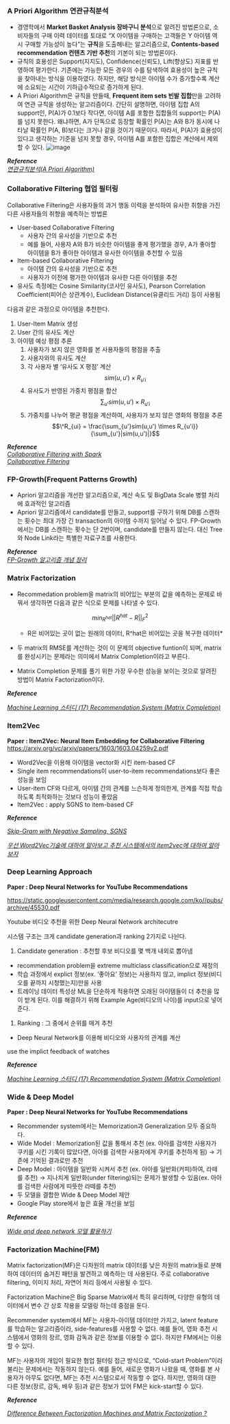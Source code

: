 ### A Priori Algorithm 연관규칙분석

- 경영학에서 **Market Basket Analysis 장바구니 분석**으로 알려진 방법론으로, 소비자들의 구매 이력 데이터를 토대로 “X 아이템을 구매하는 고객들은 Y 아이템 역시 구매할 가능성이 높다”는 **규칙**을 도출해내는 알고리즘으로, **Contents-based recommendation 컨텐츠 기반 추천**의 기본이 되는 방법론이다.
- 규칙의 효용성은 Support(지지도), Confidence(신뢰도), Lift(향상도) 지표를 반영하여 평가한다. 기존에는 가능한 모든 경우의 수를 탐색하여 효용성이 높은 규칙을 찾아내는 방식을 이용하였다. 하지만, 해당 방식은 아이템 수가 증가할수록 계산에 소요되는 시간이 기하급수적으로 증가하게 된다.  
- A Priori Algorithm은 규칙을 만들때, **Frequent item sets 빈발 집합**만을 고려하여 연관 규칙을 생성하는 알고리즘이다. 간단히 설명하면, 아이템 집합 A의 support인, P(A)가 0.1보다 작다면, 아이템 A를 포함한 집합들의 support는 P(A)를 넘지 못한다. 왜냐하면, A가 단독으로 등장할 확률인 P(A)는 A와 B가 동시에 나타날 확률인 P(A, B)보다는 크거나 같을 것이기 때문이다. 따라서, P(A)가 효용성이 있다고 생각하는 기준을 넘지 못할 경우, 아이템 A를 포함한 집합은 계산에서 제외할 수 있다.
![image](https://github.com/All4Nothing/recommendation-system/assets/81239098/bad76387-19ad-424f-8ee4-ea045251fce4)

***Reference***  
*[연관규칙분석(A Priori Algorithm)](https://ratsgo.github.io/machine%20learning/2017/04/08/apriori/)*

### Collaborative Filtering 협업 필터링

Collaborative Filtering은 사용자들의 과거 행동 이력을 분석하여 유사한 취향을 가진 다른 사용자들의 취향을 예측하는 방법론

- User-based Collaborative Filtering
    - 사용자 간의 유사성을 기반으로 추천
    - 예를 들어, 사용자 A와 B가 비슷한 아이템을 좋게 평가했을 경우, A가 좋아할 아이템을 B가 좋아한 아이템과 유사한 아이템을 추천할 수 있음
- Item-based Collaborative Filtering
    - 아이템 간의 유사성을 기반으로 추천
    - 사용자가 이전에 평가한 아이템과 유사한 다른 아이템을 추천
- 유사도 측정에는 Cosine Similarity(코사인 유사도), Pearson Correlation Coefficient(피어슨 상관계수), Euclidean Distance(유클리드 거리) 등이 사용됨

다음과 같은 과정으로 아이템을 추천한다.
1. User-Item Matrix 생성
2. User 간의 유사도 계산
3. 아이템 예상 평점 추론
    1. 사용자가 보지 않은 영화를 본 사용자들의 평점을 추출
    2. 사용자와의 유사도 계산
    3. 각 사용자 별 ‘유사도 X 평점’ 계산
      $$sim(u,u') \times R_{u'i}$$
    4. 유사도가 반영된 가중치 평점을 합산
      $$\sum_{u'}sim(u,u') \times R_{u'i}$$
    5. 가중치를 나누어 평균 평점을 계산하여, 사용자가 보지 않은 영화의 평점을 추론
      $$\^R_{ui} = \frac{\sum_{u'}sim(u,u') \times R_{u'i}}{\sum_{u'}|sim(u,u')|}$$

***Reference***  
*[Collaborative Filtering with Spark](https://www.slideshare.net/MrChrisJohnson/collaborative-filtering-with-spark)*  
*[Collaborative Filtering](https://medium.com/@toprak.mhmt/collaborative-filtering-3ceb89080ade)*  

### FP-Growth(Frequent Patterns Growth)  
- Apriori 알고리즘을 개선한 알고리즘으로, 계산 속도 및 BigData Scale 병렬 처리에 효과적인 알고리즘
- Apriori 알고리즘에서 candidate를 만들고, support를 구하기 위해 DB를 스캔하는 횟수는 최대 가장 긴 transaction의 아이템 수까지 일어날 수 있다. FP-Growth에서는 DB를 스캔하는 횟수는 단 2번이며, candidate를 만들지 않는다. 대신 Tree와 Node Link라는 특별한 자료구조를 사용한다.

***Reference***  
*[FP-Growth 알고리즘 개념 정리](http://blog.naver.com/PostView.nhn?blogId=sindong14&logNo=220661064114&parentCategoryNo=&categoryNo=48&viewDate=&isShowPopularPosts=true&from=search)*

### Matrix Factorization

- Recommedation problem을 matrix의 비어있는 부분의 값을 예측하는 문제로 바꿔서 생각하면 다음과 같은 식으로 문제를 나타낼 수 있다.
    
    $$min_{R^{hat}}||R^{hat}-R||^2_F$$
    
    - R은 비어있는 곳이 없는 원래의 데이터, R^hat은 비어있는 곳을 복구한 데이터*
    
- 두 matrix의 RMSE를 계산하는 것이 이 문제의 objective funtion이 되며, matrix를 완성시키는 문제라는 의미에서 Matrix Completion이라고 부른다.
- Matrix Completion 문제를 풀기 위한 가장 우수한 성능을 보이는 것으로 알려진 방법이 Matrix Factorization이다.

***Reference***

*[Machine Learning 스터디 (17) Recommendation System (Matrix Completion)](http://sanghyukchun.github.io/73/)*  

### Item2Vec

**Paper : Item2Vec: Neural Item Embedding for Collaborative Filtering**  https://arxiv.org/vc/arxiv/papers/1603/1603.04259v2.pdf

- Word2Vec을 이용해 아이템을 vector화 시킨 item-based CF
- Single item recommendations이 user-to-item recommendations보다 좋은 성능을 보임
- User-item CF와 다르게, 아이템 간의 관계를 느슨하게 정의한게, 관계를 직접 학습하도록 최적화하는 것보다 성능이 좋았음
- Item2Vec : apply SGNS to item-based CF

***Reference***

*[Skip-Gram with Negative Sampling, SGNS](https://wikidocs.net/69141)*

*[우선 Word2Vec기술에 대하여 알아보고 추천 시스템에서의 item2vec에 대하여 알아보자](https://brunch.co.kr/@goodvc78/16)*

### Deep Learning Approach

**Paper : Deep Neural Networks for YouTube Recommendations** 

https://static.googleusercontent.com/media/research.google.com/ko//pubs/archive/45530.pdf

Youtube 비디오 추천을 위한 Deep Neural Network architecutre

시스템 구조는 크게 candidate generation과 ranking 2가지로 나뉜다.

1. Candidate generation : 추천할 후보 비디오를 몇 백개 내외로 뽑아냄
- recommendation problem을 extreme multiclass classification으로 재정의
- 학습 과정에서 explict 정보(ex. ’좋아요’ 정보)는 사용하지 않고, implict 정보(비디오를 끝까지 시청했는지)만을 사용
- 트레이닝 데이터 특성상 ML을 단순하게 적용하면 오래된 아이템들이 더 추천을 많이 받게 된다. 이를 해결하기 위해 Example Age(비디오의 나이)를 input으로 넣어준다.
1. Ranking : 그 중에서 순위를 매겨 추천
- Deep Neural Network를 이용해 비디오와 사용자의 관계를 계산

use the implict feedback of watches

***Reference***

*[Machine Learning 스터디 (17) Recommendation System (Matrix Completion)](http://keunwoochoi.blogspot.com/2016/09/deep-neural-networks-for-youtube.html)*

### Wide & Deep Model

**Paper : Deep Neural Networks for YouTube Recommendations** 

- Recommender system에서는 Memorization과 Generalization 모두 중요하다.
- Wide Model : Memorization된 값을 통해서 추천 (ex. 아아를 검색한 사용자가 쿠키를 시킨 기록이 많았다면, 아아를 검색한 사용자에게 쿠키를 추천하게 됨) → 기존에 기억된 결과로만 추천
- Deep Model : 아이템을 일반화 시켜서 추천 (ex. 아아를 일반화(커피)하여, 라떼를 추천) → 지나치게 일반화(under filtering)되는 문제가 발생할 수 있음(ex. 아아를 검색한 사람에게 따뜻한 라떼를 추천)
- 두 모델을 결합한 Wide & Deep Model 제안
- Google Play store에서 높은 효율 개선을 보임

***Reference***

*[Wide and deep network 모델 활용하기](https://bcho.tistory.com/1187)*

### Factorization Machine(FM)

Matrix factorization(MF)은 다차원의 matrix 데이터를 낮은 차원의 matrix들로 분해하여 데이터의 숨겨진 패턴을 발견하고 예측하는 데 사용된다. 주로 collaborative filtering, 이미지 처리, 자연어 처리 등에서 사용될 수 있다.

Factorization Machine은 Big Sparse Matrix에서 특히 유리하며, 다양한 유형의 데이터에서 변수 간 상호 작용을 모델링 하는데 중점을 둔다.

Recommender system에서 MF는 사용자-아이템 데이터만 가지고, latent feature를 학습하는 알고리즘이라, side-features를 사용할 수 없다. 예를 들어, 영화 추천 시스템에서 영화의 장르, 영화 감독과 같은 정보를 이용할 수 없다. 하지만 FM에서는 이용할 수 있다.

MF는 사용자의 개입이 필요한 협업 필터링 접근 방식으로, “Cold-start Problem”이라 불리는 문제에서는 작동하지 않는다. 예를 들어, 새로운 영화가 나왔을 때, 영화를 본 사용자가 아무도 없다면, MF는 추천 시스템으로서 작동할 수 없다. 하지만, 영화의 대한 다른 정보(장르, 감독, 배우 등)과 같은 정보가 있어 FM은 kick-start할 수 있다.

***Reference***

*[Difference Between Factorization Machines and Matrix Factorization ?](https://stats.stackexchange.com/questions/108901/difference-between-factorization-machines-and-matrix-factorization)*
